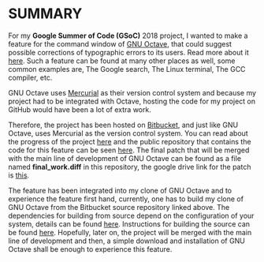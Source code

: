 # SUMMARY

For my **Google Summer of Code (GSoC)** 2018 project, I wanted to make a feature for the command window of [GNU Octave](https://www.gnu.org/software/octave/), that could suggest possible corrections of typographic errors to its users. Read more about it [here](https://summerofcode.withgoogle.com/projects/#5362630907133952). Such a feature can be found at many other places as well, some common examples are, The Google search, The Linux terminal, The GCC compiler, etc.

GNU Octave uses [Mercurial](https://www.mercurial-scm.org/) as their version control system and because my project had to be integrated with Octave, hosting the code for my project on GitHub would have been a lot of extra work.

Therefore, the project has been hosted on [Bitbucket](https://bitbucket.org/), and just like GNU Octave, uses Mercurial as the version control system. You can read about the progress of the project [here](https://sudeepam.blogspot.com/) and the public repository that contains the code for this feature can be seen [here](https://bitbucket.org/peesu_97/octave/commits/all). The final patch that will be merged with the main line of development of GNU Octave can be found as a file named **final_work.diff** in this repository, the google drive link for the patch is [this](https://drive.google.com/file/d/1uPkZzIZXQ-UjbT8hjxtYTuZXsegkRP4J/view).

The feature has been integrated into my clone of GNU Octave and to experience the feature first hand, currently, one has to build my clone of GNU Octave from the Bitbucket source repository linked above. The dependencies for building from source depend on the configuration of your system, details can be found [here](https://wiki.octave.org/Building). Instructions for building the source can be found [here](https://hg.savannah.gnu.org/hgweb/octave/file/tip/etc/HACKING.md). Hopefully, later on, the project will be merged with the main line of development and then, a simple download and installation of GNU Octave shall be enough to experience this feature.
